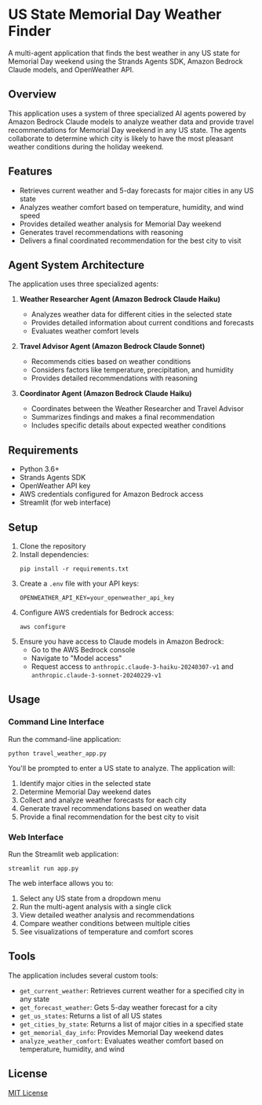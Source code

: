 # US State Memorial Day Weather Finder

A multi-agent application that finds the best weather in any US state for Memorial Day weekend using the Strands Agents SDK, Amazon Bedrock Claude models, and OpenWeather API.

## Overview

This application uses a system of three specialized AI agents powered by Amazon Bedrock Claude models to analyze weather data and provide travel recommendations for Memorial Day weekend in any US state. The agents collaborate to determine which city is likely to have the most pleasant weather conditions during the holiday weekend.

## Features

- Retrieves current weather and 5-day forecasts for major cities in any US state
- Analyzes weather comfort based on temperature, humidity, and wind speed
- Provides detailed weather analysis for Memorial Day weekend
- Generates travel recommendations with reasoning
- Delivers a final coordinated recommendation for the best city to visit

## Agent System Architecture

The application uses three specialized agents:

1. **Weather Researcher Agent (Amazon Bedrock Claude Haiku)**
   - Analyzes weather data for different cities in the selected state
   - Provides detailed information about current conditions and forecasts
   - Evaluates weather comfort levels

2. **Travel Advisor Agent (Amazon Bedrock Claude Sonnet)**
   - Recommends cities based on weather conditions
   - Considers factors like temperature, precipitation, and humidity
   - Provides detailed recommendations with reasoning

3. **Coordinator Agent (Amazon Bedrock Claude Haiku)**
   - Coordinates between the Weather Researcher and Travel Advisor
   - Summarizes findings and makes a final recommendation
   - Includes specific details about expected weather conditions

## Requirements

- Python 3.6+
- Strands Agents SDK
- OpenWeather API key
- AWS credentials configured for Amazon Bedrock access
- Streamlit (for web interface)

## Setup

1. Clone the repository
2. Install dependencies:
   ```
   pip install -r requirements.txt
   ```
3. Create a `.env` file with your API keys:
   ```
   OPENWEATHER_API_KEY=your_openweather_api_key
   ```
4. Configure AWS credentials for Bedrock access:
   ```
   aws configure
   ```
5. Ensure you have access to Claude models in Amazon Bedrock:
   - Go to the AWS Bedrock console
   - Navigate to "Model access"
   - Request access to `anthropic.claude-3-haiku-20240307-v1` and `anthropic.claude-3-sonnet-20240229-v1`

## Usage

### Command Line Interface

Run the command-line application:

```
python travel_weather_app.py
```

You'll be prompted to enter a US state to analyze. The application will:
1. Identify major cities in the selected state
2. Determine Memorial Day weekend dates
3. Collect and analyze weather forecasts for each city
4. Generate travel recommendations based on weather data
5. Provide a final recommendation for the best city to visit

### Web Interface

Run the Streamlit web application:

```
streamlit run app.py
```

The web interface allows you to:
1. Select any US state from a dropdown menu
2. Run the multi-agent analysis with a single click
3. View detailed weather analysis and recommendations
4. Compare weather conditions between multiple cities
5. See visualizations of temperature and comfort scores

## Tools

The application includes several custom tools:

- `get_current_weather`: Retrieves current weather for a specified city in any state
- `get_forecast_weather`: Gets 5-day weather forecast for a city
- `get_us_states`: Returns a list of all US states
- `get_cities_by_state`: Returns a list of major cities in a specified state
- `get_memorial_day_info`: Provides Memorial Day weekend dates
- `analyze_weather_comfort`: Evaluates weather comfort based on temperature, humidity, and wind

## License

[MIT License](LICENSE)
